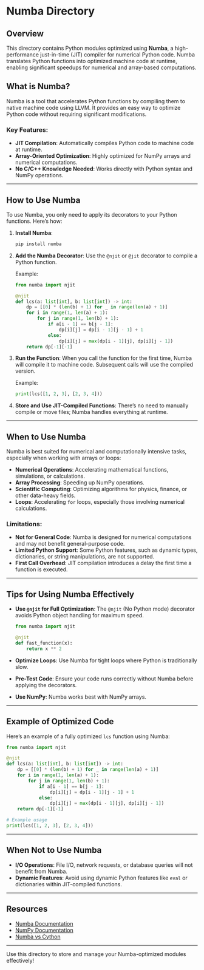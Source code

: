 # Numba Directory

## Overview
This directory contains Python modules optimized using **Numba**, a high-performance just-in-time (JIT) compiler for numerical Python code. Numba translates Python functions into optimized machine code at runtime, enabling significant speedups for numerical and array-based computations.

## What is Numba?
Numba is a tool that accelerates Python functions by compiling them to native machine code using LLVM. It provides an easy way to optimize Python code without requiring significant modifications.

### Key Features:
- **JIT Compilation**: Automatically compiles Python code to machine code at runtime.
- **Array-Oriented Optimization**: Highly optimized for NumPy arrays and numerical computations.
- **No C/C++ Knowledge Needed**: Works directly with Python syntax and NumPy operations.

---

## How to Use Numba
To use Numba, you only need to apply its decorators to your Python functions. Here’s how:

1. **Install Numba**:
   ```bash
   pip install numba
   ```

2. **Add the Numba Decorator**:
   Use the `@njit` or `@jit` decorator to compile a Python function.

   Example:
   ```python
   from numba import njit

   @njit
   def lcs(a: list[int], b: list[int]) -> int:
       dp = [[0] * (len(b) + 1) for _ in range(len(a) + 1)]
       for i in range(1, len(a) + 1):
           for j in range(1, len(b) + 1):
               if a[i - 1] == b[j - 1]:
                   dp[i][j] = dp[i - 1][j - 1] + 1
               else:
                   dp[i][j] = max(dp[i - 1][j], dp[i][j - 1])
       return dp[-1][-1]
   ```

3. **Run the Function**:
   When you call the function for the first time, Numba will compile it to machine code. Subsequent calls will use the compiled version.

   Example:
   ```python
   print(lcs([1, 2, 3], [2, 3, 4]))
   ```

4. **Store and Use JIT-Compiled Functions**:
   There’s no need to manually compile or move files; Numba handles everything at runtime.

---

## When to Use Numba
Numba is best suited for numerical and computationally intensive tasks, especially when working with arrays or loops:

- **Numerical Operations**: Accelerating mathematical functions, simulations, or calculations.
- **Array Processing**: Speeding up NumPy operations.
- **Scientific Computing**: Optimizing algorithms for physics, finance, or other data-heavy fields.
- **Loops**: Accelerating `for` loops, especially those involving numerical calculations.

### Limitations:
- **Not for General Code**: Numba is designed for numerical computations and may not benefit general-purpose code.
- **Limited Python Support**: Some Python features, such as dynamic types, dictionaries, or string manipulations, are not supported.
- **First Call Overhead**: JIT compilation introduces a delay the first time a function is executed.

---

## Tips for Using Numba Effectively
- **Use `@njit` for Full Optimization**: The `@njit` (No Python mode) decorator avoids Python object handling for maximum speed.
  ```python
  from numba import njit

  @njit
  def fast_function(x):
      return x ** 2
  ```

- **Optimize Loops**: Use Numba for tight loops where Python is traditionally slow.

- **Pre-Test Code**: Ensure your code runs correctly without Numba before applying the decorators.

- **Use NumPy**: Numba works best with NumPy arrays.

---

## Example of Optimized Code
Here’s an example of a fully optimized `lcs` function using Numba:

```python
from numba import njit

@njit
def lcs(a: list[int], b: list[int]) -> int:
    dp = [[0] * (len(b) + 1) for _ in range(len(a) + 1)]
    for i in range(1, len(a) + 1):
        for j in range(1, len(b) + 1):
            if a[i - 1] == b[j - 1]:
                dp[i][j] = dp[i - 1][j - 1] + 1
            else:
                dp[i][j] = max(dp[i - 1][j], dp[i][j - 1])
    return dp[-1][-1]

# Example usage
print(lcs([1, 2, 3], [2, 3, 4]))
```

---

## When Not to Use Numba
- **I/O Operations**: File I/O, network requests, or database queries will not benefit from Numba.
- **Dynamic Features**: Avoid using dynamic Python features like `eval` or dictionaries within JIT-compiled functions.

---

## Resources
- [Numba Documentation](https://numba.readthedocs.io/en/stable/)
- [NumPy Documentation](https://numpy.org/)
- [Numba vs Cython](https://numba.pydata.org/numba-doc/latest/user/cython.html)

---

Use this directory to store and manage your Numba-optimized modules effectively!

